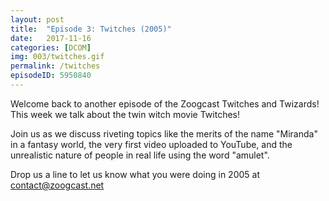 ```yaml
---
layout: post
title:  "Episode 3: Twitches (2005)"
date:   2017-11-16
categories: [DCOM]
img: 003/twitches.gif
permalink: /twitches
episodeID: 5950840
---
```

Welcome back to another episode of the Zoogcast Twitches and Twizards! This week we talk about the twin witch movie Twitches!

Join us as we discuss riveting topics like the merits of the name "Miranda" in a fantasy world, the very first video uploaded to YouTube, and the unrealistic nature of people in real life using the word "amulet".

Drop us a line to let us know what you were doing in 2005 at contact@zoogcast.net
